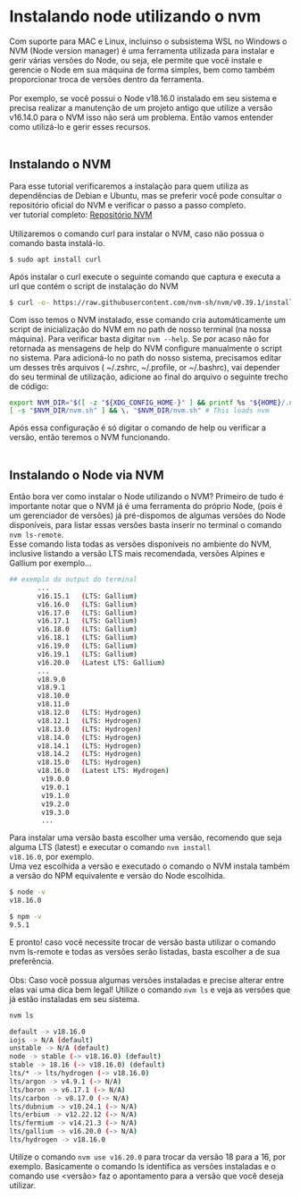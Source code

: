 # Instalando node utilizando o nvm
</hr>

Com suporte para MAC e Linux, incluinso o subsistema WSL no Windows o NVM (Node version manager) é uma ferramenta utilizada para instalar e gerir várias versões do Node, ou seja, ele permite que você instale e gerencie o Node em sua máquina de forma simples, bem como também proporcionar troca de versões dentro da ferramenta. 
</br></br>
Por exemplo, se você possui o Node v18.16.0 instalado em seu sistema e precisa realizar a manutenção de um projeto antigo que utilize a versão v16.14.0 para o NVM isso não será um problema. Então vamos entender como utilizá-lo e gerir esses recursos.
</br></br>
<h2>Instalando o NVM</h2>
Para esse tutorial verificaremos a instalação para quem utiliza as dependências de Debian e Ubuntu, mas se preferir você pode consultar o repositório oficial do NVM e verificar o passo a passo completo. </br>
ver tutorial completo: <a href="https://github.com/nvm-sh/nvm">Repositório NVM</a>
</br></br>
Utilizaremos o comando curl para instalar o NVM, caso não possua o comando basta instalá-lo.

```bash 
$ sudo apt install curl
```
Após instalar o curl execute o seguinte comando que captura e executa a url que contém o script de instalação do NVM

```bash
$ curl -o- https://raw.githubusercontent.com/nvm-sh/nvm/v0.39.1/install.sh | bash
```

Com isso temos o NVM instalado, esse comando cria automáticamente um script de inicialização do NVM em no path de nosso terminal (na nossa máquina). Para verificar basta digitar <code>nvm --help</code>. Se por acaso não for retornada as mensagens de help do NVM configure manualmente o script no sistema. Para adicioná-lo no path do nosso sistema, precisamos editar um desses três arquivos ( ~/.zshrc, ~/.profile, or ~/.bashrc), vai depender do seu terminal de utilização, adicione ao final do arquivo o seguinte trecho de código:

```bash
export NVM_DIR="$([ -z "${XDG_CONFIG_HOME-}" ] && printf %s "${HOME}/.nvm" || printf %s "${XDG_CONFIG_HOME}/nvm")"
[ -s "$NVM_DIR/nvm.sh" ] && \. "$NVM_DIR/nvm.sh" # This loads nvm
```
Após essa configuração é só digitar o comando de help ou verificar a versão, então teremos o NVM funcionando.
</br></br>

<h2>Instalando o Node via NVM</h2>
Então bora ver como instalar o Node utilizando o NVM? Primeiro de tudo é importante notar que o NVM já é uma ferramenta do próprio Node, (pois é um gerenciador de versões) já pré-dispomos de algumas versões do Node disponíveis, para listar essas versões basta inserir no terminal o comando <code>nvm ls-remote</code>.</br>
Esse comando lista todas as versões disponíveis no ambiente do NVM, inclusive listando a versão LTS mais recomendada, versões Alpines e Gallium por exemplo...</br>

```bash
## exemplo do output do terminal
       ...
       v16.15.1   (LTS: Gallium)
       v16.16.0   (LTS: Gallium)
       v16.17.0   (LTS: Gallium)
       v16.17.1   (LTS: Gallium)
       v16.18.0   (LTS: Gallium)
       v16.18.1   (LTS: Gallium)
       v16.19.0   (LTS: Gallium)
       v16.19.1   (LTS: Gallium)
       v16.20.0   (Latest LTS: Gallium) 
       ...
       v18.9.0
       v18.9.1
       v18.10.0
       v18.11.0
       v18.12.0   (LTS: Hydrogen)
       v18.12.1   (LTS: Hydrogen)
       v18.13.0   (LTS: Hydrogen)
       v18.14.0   (LTS: Hydrogen)
       v18.14.1   (LTS: Hydrogen)
       v18.14.2   (LTS: Hydrogen)
       v18.15.0   (LTS: Hydrogen)
       v18.16.0   (Latest LTS: Hydrogen)
        v19.0.0
        v19.0.1
        v19.1.0
        v19.2.0
        v19.3.0
        ...
```
Para instalar uma versão basta escolher uma versão, recomendo que seja alguma LTS (latest) e executar o comando <code>nvm install v18.16.0</code>, por exemplo.</br>
Uma vez escolhida a versão e executado o comando o NVM instala também a versão do NPM equivalente e versão do Node escolhida.

```bash
$ node -v
v18.16.0

$ npm -v
9.5.1
```
E pronto! caso você necessite trocar de versão basta utilizar o comando nvm ls-remote e todas as versões serão listadas, basta escolher a de sua preferência.</br></br>
Obs: Caso você possua algumas versões instaladas e precise alterar entre elas vai uma dica bem legal! Utilize o comando <code>nvm ls</code> e veja as versões que já estão instaladas em seu sistema.

```bash
nvm ls 

default -> v18.16.0
iojs -> N/A (default)
unstable -> N/A (default)
node -> stable (-> v18.16.0) (default)
stable -> 18.16 (-> v18.16.0) (default)
lts/* -> lts/hydrogen (-> v18.16.0)
lts/argon -> v4.9.1 (-> N/A)
lts/boron -> v6.17.1 (-> N/A)
lts/carbon -> v8.17.0 (-> N/A)
lts/dubnium -> v10.24.1 (-> N/A)
lts/erbium -> v12.22.12 (-> N/A)
lts/fermium -> v14.21.3 (-> N/A)
lts/gallium -> v16.20.0 (-> N/A)
lts/hydrogen -> v18.16.0
```
Utilize o comando <code>nvm use v16.20.0</code> para trocar da versão 18 para a 16, por exemplo. Basicamente o comando ls identifica as versões instaladas e o comando use <versão> faz o apontamento para a versão que você deseja utilizar.
